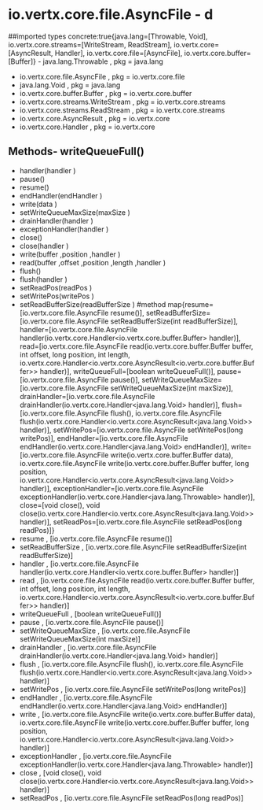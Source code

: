 # io.vertx.core.file.AsyncFile - d
##imported types concrete:true{java.lang=[Throwable, Void], io.vertx.core.streams=[WriteStream, ReadStream], io.vertx.core=[AsyncResult, Handler], io.vertx.core.file=[AsyncFile], io.vertx.core.buffer=[Buffer]} - java.lang.Throwable  , pkg = java.lang
- io.vertx.core.file.AsyncFile  , pkg = io.vertx.core.file
- java.lang.Void  , pkg = java.lang
- io.vertx.core.buffer.Buffer  , pkg = io.vertx.core.buffer
- io.vertx.core.streams.WriteStream  , pkg = io.vertx.core.streams
- io.vertx.core.streams.ReadStream  , pkg = io.vertx.core.streams
- io.vertx.core.AsyncResult  , pkg = io.vertx.core
- io.vertx.core.Handler  , pkg = io.vertx.core
## Methods- writeQueueFull()
- handler(handler )
- pause()
- resume()
- endHandler(endHandler )
- write(data )
- setWriteQueueMaxSize(maxSize )
- drainHandler(handler )
- exceptionHandler(handler )
- close()
- close(handler )
- write(buffer ,position ,handler )
- read(buffer ,offset ,position ,length ,handler )
- flush()
- flush(handler )
- setReadPos(readPos )
- setWritePos(writePos )
- setReadBufferSize(readBufferSize )
#method map{resume=[io.vertx.core.file.AsyncFile resume()], setReadBufferSize=[io.vertx.core.file.AsyncFile setReadBufferSize(int readBufferSize)], handler=[io.vertx.core.file.AsyncFile handler(io.vertx.core.Handler<io.vertx.core.buffer.Buffer> handler)], read=[io.vertx.core.file.AsyncFile read(io.vertx.core.buffer.Buffer buffer, int offset, long position, int length, io.vertx.core.Handler<io.vertx.core.AsyncResult<io.vertx.core.buffer.Buffer>> handler)], writeQueueFull=[boolean writeQueueFull()], pause=[io.vertx.core.file.AsyncFile pause()], setWriteQueueMaxSize=[io.vertx.core.file.AsyncFile setWriteQueueMaxSize(int maxSize)], drainHandler=[io.vertx.core.file.AsyncFile drainHandler(io.vertx.core.Handler<java.lang.Void> handler)], flush=[io.vertx.core.file.AsyncFile flush(), io.vertx.core.file.AsyncFile flush(io.vertx.core.Handler<io.vertx.core.AsyncResult<java.lang.Void>> handler)], setWritePos=[io.vertx.core.file.AsyncFile setWritePos(long writePos)], endHandler=[io.vertx.core.file.AsyncFile endHandler(io.vertx.core.Handler<java.lang.Void> endHandler)], write=[io.vertx.core.file.AsyncFile write(io.vertx.core.buffer.Buffer data), io.vertx.core.file.AsyncFile write(io.vertx.core.buffer.Buffer buffer, long position, io.vertx.core.Handler<io.vertx.core.AsyncResult<java.lang.Void>> handler)], exceptionHandler=[io.vertx.core.file.AsyncFile exceptionHandler(io.vertx.core.Handler<java.lang.Throwable> handler)], close=[void close(), void close(io.vertx.core.Handler<io.vertx.core.AsyncResult<java.lang.Void>> handler)], setReadPos=[io.vertx.core.file.AsyncFile setReadPos(long readPos)]} 
- resume , [io.vertx.core.file.AsyncFile resume()]
- setReadBufferSize , [io.vertx.core.file.AsyncFile setReadBufferSize(int readBufferSize)]
- handler , [io.vertx.core.file.AsyncFile handler(io.vertx.core.Handler<io.vertx.core.buffer.Buffer> handler)]
- read , [io.vertx.core.file.AsyncFile read(io.vertx.core.buffer.Buffer buffer, int offset, long position, int length, io.vertx.core.Handler<io.vertx.core.AsyncResult<io.vertx.core.buffer.Buffer>> handler)]
- writeQueueFull , [boolean writeQueueFull()]
- pause , [io.vertx.core.file.AsyncFile pause()]
- setWriteQueueMaxSize , [io.vertx.core.file.AsyncFile setWriteQueueMaxSize(int maxSize)]
- drainHandler , [io.vertx.core.file.AsyncFile drainHandler(io.vertx.core.Handler<java.lang.Void> handler)]
- flush , [io.vertx.core.file.AsyncFile flush(), io.vertx.core.file.AsyncFile flush(io.vertx.core.Handler<io.vertx.core.AsyncResult<java.lang.Void>> handler)]
- setWritePos , [io.vertx.core.file.AsyncFile setWritePos(long writePos)]
- endHandler , [io.vertx.core.file.AsyncFile endHandler(io.vertx.core.Handler<java.lang.Void> endHandler)]
- write , [io.vertx.core.file.AsyncFile write(io.vertx.core.buffer.Buffer data), io.vertx.core.file.AsyncFile write(io.vertx.core.buffer.Buffer buffer, long position, io.vertx.core.Handler<io.vertx.core.AsyncResult<java.lang.Void>> handler)]
- exceptionHandler , [io.vertx.core.file.AsyncFile exceptionHandler(io.vertx.core.Handler<java.lang.Throwable> handler)]
- close , [void close(), void close(io.vertx.core.Handler<io.vertx.core.AsyncResult<java.lang.Void>> handler)]
- setReadPos , [io.vertx.core.file.AsyncFile setReadPos(long readPos)]
